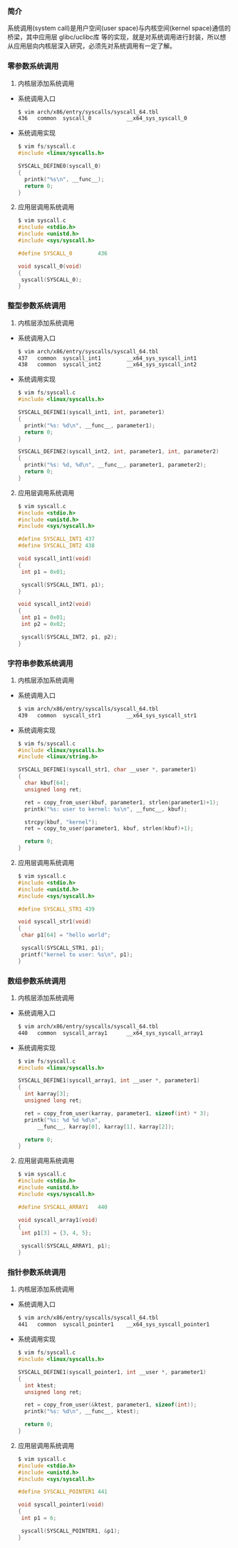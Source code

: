### 简介

系统调用(system call)是用户空间(user space)与内核空间(kernel space)通信的桥梁，其中应用层 glibc/uclibc库 等的实现，就是对系统调用进行封装，所以想从应用层向内核层深入研究，必须先对系统调用有一定了解。

### 零参数系统调用

1. 内核层添加系统调用

* 系统调用入口

  ```bash
  $ vim arch/x86/entry/syscalls/syscall_64.tbl
  436	common	syscall_0			__x64_sys_syscall_0
  ```

* 系统调用实现

  ```c
  $ vim fs/syscall.c
  #include <linux/syscalls.h>
  
  SYSCALL_DEFINE0(syscall_0)
  {
  	printk("%s\n", __func__);
  	return 0;
  }
  ```

2. 应用层调用系统调用

   ```c
   $ vim syscall.c
   #include <stdio.h>
   #include <unistd.h>
   #include <sys/syscall.h>
   
   #define SYSCALL_0		436 
   
   void syscall_0(void)
   {
   	syscall(SYSCALL_0);
   }
   ```

### 整型参数系统调用

1. 内核层添加系统调用

* 系统调用入口

  ```bash
  $ vim arch/x86/entry/syscalls/syscall_64.tbl
  437	common	syscall_int1		__x64_sys_syscall_int1
  438	common	syscall_int2		__x64_sys_syscall_int2
  ```

* 系统调用实现

  ```c
  $ vim fs/syscall.c
  #include <linux/syscalls.h>
  
  SYSCALL_DEFINE1(syscall_int1, int, parameter1)
  {
  	printk("%s: %d\n", __func__, parameter1);
  	return 0;
  }
  
  SYSCALL_DEFINE2(syscall_int2, int, parameter1, int, parameter2)
  {
  	printk("%s: %d, %d\n", __func__, parameter1, parameter2);
  	return 0;
  }
  ```

2. 应用层调用系统调用

   ```c
   $ vim syscall.c
   #include <stdio.h>
   #include <unistd.h>
   #include <sys/syscall.h>
   
   #define SYSCALL_INT1	437
   #define SYSCALL_INT2	438
   
   void syscall_int1(void)
   {
   	int p1 = 0x01;
   
   	syscall(SYSCALL_INT1, p1);
   }
   
   void syscall_int2(void)
   {
   	int p1 = 0x01;
   	int p2 = 0x02;
   
   	syscall(SYSCALL_INT2, p1, p2);
   }
   ```

### 字符串参数系统调用

1. 内核层添加系统调用

* 系统调用入口

  ```bash
  $ vim arch/x86/entry/syscalls/syscall_64.tbl
  439	common	syscall_str1		__x64_sys_syscall_str1
  ```

* 系统调用实现

  ```c
  $ vim fs/syscall.c
  #include <linux/syscalls.h>
  #include <linux/string.h>
  
  SYSCALL_DEFINE1(syscall_str1, char __user *, parameter1)
  {
  	char kbuf[64];
  	unsigned long ret;
  
  	ret = copy_from_user(kbuf, parameter1, strlen(parameter1)+1);
  	printk("%s: user to kernel: %s\n", __func__, kbuf);
  
  	strcpy(kbuf, "kernel");
  	ret = copy_to_user(parameter1, kbuf, strlen(kbuf)+1);
  
  	return 0;
  }
  ```

2. 应用层调用系统调用

   ```c
   $ vim syscall.c
   #include <stdio.h>
   #include <unistd.h>
   #include <sys/syscall.h>
   
   #define SYSCALL_STR1	439
   
   void syscall_str1(void)
   {
   	char p1[64] = "hello world";
   
   	syscall(SYSCALL_STR1, p1);
   	printf("kernel to user: %s\n", p1);
   }
   ```

### 数组参数系统调用

1. 内核层添加系统调用

* 系统调用入口

  ```bash
  $ vim arch/x86/entry/syscalls/syscall_64.tbl
  440	common	syscall_array1		__x64_sys_syscall_array1
  ```

* 系统调用实现

  ```c
  $ vim fs/syscall.c
  #include <linux/syscalls.h>
  
  SYSCALL_DEFINE1(syscall_array1, int __user *, parameter1)
  {
  	int karray[3];
  	unsigned long ret;
  
  	ret = copy_from_user(karray, parameter1, sizeof(int) * 3);
  	printk("%s: %d %d %d\n",
  		__func__, karray[0], karray[1], karray[2]);
  
  	return 0;
  }
  ```

2. 应用层调用系统调用

   ```c
   $ vim syscall.c
   #include <stdio.h>
   #include <unistd.h>
   #include <sys/syscall.h>
   
   #define SYSCALL_ARRAY1	440
   
   void syscall_array1(void)
   {
   	int p1[3] = {3, 4, 5};
   
   	syscall(SYSCALL_ARRAY1, p1);
   }
   ```

### 指针参数系统调用

1. 内核层添加系统调用

* 系统调用入口

  ```bash
  $ vim arch/x86/entry/syscalls/syscall_64.tbl
  441	common	syscall_pointer1	__x64_sys_syscall_pointer1
  ```

* 系统调用实现

  ```c
  $ vim fs/syscall.c
  #include <linux/syscalls.h>
  
  SYSCALL_DEFINE1(syscall_pointer1, int __user *, parameter1)
  {
  	int ktest;
  	unsigned long ret;
  
  	ret = copy_from_user(&ktest, parameter1, sizeof(int));
  	printk("%s: %d\n", __func__, ktest);
  
  	return 0;
  }
  ```

2. 应用层调用系统调用

   ```c
   $ vim syscall.c
   #include <stdio.h>
   #include <unistd.h>
   #include <sys/syscall.h>
   
   #define SYSCALL_POINTER1	441
   
   void syscall_pointer1(void)
   {
   	int p1 = 6;
   
   	syscall(SYSCALL_POINTER1, &p1);
   }
   ```

